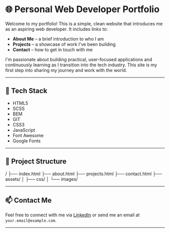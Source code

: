 # 🌐 Personal Web Developer Portfolio

Welcome to my portfolio! This is a simple, clean website that introduces me as an aspiring web developer. It includes links to:

- **About Me** – a brief introduction to who I am
- **Projects** – a showcase of work I've been building
- **Contact** – how to get in touch with me

I'm passionate about building practical, user-focused applications and continuously learning as I transition into the tech industry. This site is my first step into sharing my journey and work with the world.

---

## 🚀 Tech Stack

- HTML5
- SCSS
- BEM
- GIT
- CSS3
- JavaScript
- Font Awesome
- Google Fonts

---

## 📁 Project Structure

/
├── index.html
├── about.html
├── projects.html
├── contact.html
├── assets/
│ ├── css/
│ └── images/

---

## 📫 Contact Me

Feel free to connect with me via [LinkedIn](https://your-linkedin-profile.com) or send me an email at `your.email@example.com`.

---
